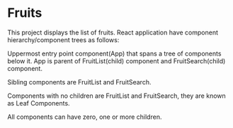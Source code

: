 # Fruits

This project displays the list of fruits.
React application have component hierarchy/component trees as follows:

Uppermost entry point component(App) that spans a tree of components below it.
App is parent of FruitList(child) component and FruitSearch(child) component.

Sibling components are FruitList and FruitSearch.

Components with no children are FruitList and FruitSearch, they are known as Leaf Components.

All components can have zero, one or more children.
